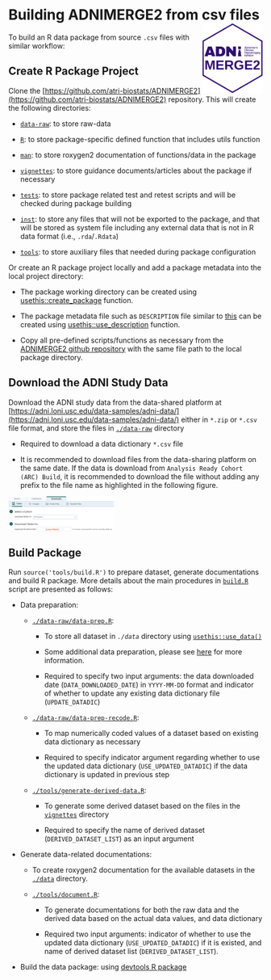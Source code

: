# Building ADNIMERGE2 from csv files <a href="https://adni.loni.usc.edu/"><img src="../man/figures/logo.png" align="right" height="138" /></a>

To build an R data package from source `.csv` files with similar workflow: 

## Create R Package Project 

Clone the [https://github.com/atri-biostats/ADNIMERGE2](https://github.com/atri-biostats/ADNIMERGE2) repository. This will create the following directories:
   
   + [`data-raw`](https://github.com/atri-biostats/ADNIMERGE2/tree/main/data-raw): to store raw-data
   
   + [`R`](https://github.com/atri-biostats/ADNIMERGE2/tree/main/R): to store package-specific defined function that includes utils function
   
   + [`man`](https://github.com/atri-biostats/ADNIMERGE2/tree/main/R): to store roxygen2 documentation of functions/data in the package
   
   + [`vignettes`](https://github.com/atri-biostats/ADNIMERGE2/tree/main/vignettes): to store guidance documents/articles about the package if necessary
   
   + [`tests`](https://github.com/atri-biostats/ADNIMERGE2/tree/main/tests): to store package related test and retest scripts and will be checked during package building
   
   + [`inst`](https://github.com/atri-biostats/ADNIMERGE2/tree/main/inst): to store any files that will not be exported to the package, and that will be stored as system file including any external data that is not in R data format (i.e., `.rda`/`.Rdata`) 
   
   + [`tools`](https://github.com/atri-biostats/ADNIMERGE2/tree/main/tools): to store auxiliary files that needed during package configuration
   
Or create an R package project locally and add a package metadata into the local project directory: 
 
  * The package working directory can be created using [usethis::create_package](https://usethis.r-lib.org/reference/create_package.html) function. 
  
  * The package metadata file such as `DESCRIPTION` file similar to [this](https://github.com/atri-biostats/ADNIMERGE2/blob/main/DESCRIPTION) can be created using [usethis::use_description](https://usethis.r-lib.org/reference/use_description.html) function.
  
  * Copy all pre-defined scripts/functions as necessary from the [ADNIMERGE2 github repository](https://github.com/atri-biostats/ADNIMERGE2) with the same file path to the local package directory.

## Download the ADNI Study Data

Download the ADNI study data from the data-shared platform at [https://adni.loni.usc.edu/data-samples/adni-data/](https://adni.loni.usc.edu/data-samples/adni-data/) either in `*.zip` or `*.csv` file format, and store the files in [`./data-raw`](https://github.com/atri-biostats/ADNIMERGE2/tree/main/data-raw) directory
   
   + Required to download a data dictionary `*.csv` file
   
   + It is recommended to download files from the data-sharing platform on the same date. If the data is download from `Analysis Ready Cohort (ARC) Build`, it is recommended to download the file without adding any prefix to the file name as highlighted in the following figure.
   
 <img src="../man/figures/arc_table_template.png" align="center" height="70" alt = " " />

## Build Package 

Run `source('tools/build.R')` to prepare dataset, generate documentations and build R package. More details about the main procedures in [`build.R`](https://github.com/atri-biostats/ADNIMERGE2/tree/main//tools/build.R) script are presented as follows: 

+ Data preparation: 
    
  - [`./data-raw/data-prep.R`](https://github.com/atri-biostats/ADNIMERGE2/tree/main/data-raw/data-prep.R): 
         
     + To store all dataset in *`./data`* directory using [`usethis::use_data()`](https://usethis.r-lib.org/reference/use_data.html)
         
     + Some additional data preparation, please see  [here](https://github.com/atri-biostats/ADNIMERGE2/tree/main/data-raw/data_prep.R) for more information. 
         
     + Required to specify two input arguments: the data downloaded date (`DATA_DOWNLOADED_DATE`) in `YYYY-MM-DD` format and indicator of whether to update any existing data dictionary file (`UPDATE_DATADIC`)
         
  - [`./data-raw/data-prep-recode.R`](https://github.com/atri-biostats/ADNIMERGE2/tree/main/data-raw/data_prep_recode.R): 
         
     + To map numerically coded values of a dataset based on existing data dictionary as necessary
         
     + Required to specify indicator argument regarding whether to use the updated data dictionary (`USE_UPDATED_DATADIC`) if the data dictionary is updated in previous step
         
  - [`./tools/generate-derived-data.R`](https://github.com/atri-biostats/ADNIMERGE2/tree/main/tools/generate-derived-data.R):  
      
      + To generate some derived dataset based on the files in the [`vignettes`](https://github.com/atri-biostats/ADNIMERGE2/tree/main/vignettes) directory
         
      + Required to specify the name of derived dataset (`DERIVED_DATASET_LIST`) as an input argument 
    
+ Generate data-related documentations:
    
   - To create roxygen2 documentation for the available datasets in the [`./data`](https://github.com/atri-biostats/ADNIMERGE2/tree/main/data) directory. 
   
   - [`./tools/document.R`](https://github.com/atri-biostats/ADNIMERGE2/tree/main/tools/document.R):
        
      + To generate documentations for both the raw data and the derived data based on the actual data values, and data dictionary
        
      + Required two input arguments: indicator of whether to use the updated data dictionary (`USE_UPDATED_DATADIC`) if it is existed, and name of derived dataset list (`DERIVED_DATASET_LIST`).
          
+ Build the data package: using [devtools R package](https://devtools.r-lib.org/)

